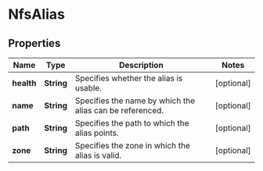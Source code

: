 
# NfsAlias

## Properties
Name | Type | Description | Notes
------------ | ------------- | ------------- | -------------
**health** | **String** | Specifies whether the alias is usable. |  [optional]
**name** | **String** | Specifies the name by which the alias can be referenced. |  [optional]
**path** | **String** | Specifies the path to which the alias points. |  [optional]
**zone** | **String** | Specifies the zone in which the alias is valid. |  [optional]



